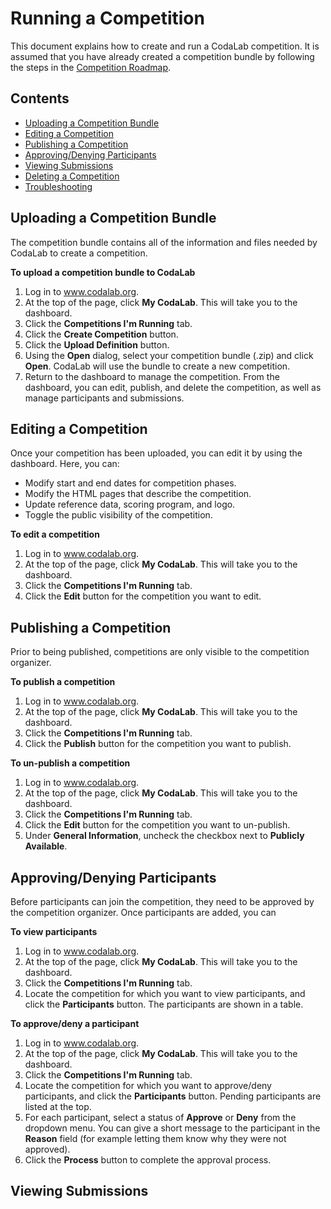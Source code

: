 # Running a Competition
This document explains how to create and run a CodaLab competition. It is assumed that you have already created a competition bundle by following the steps in the [Competition Roadmap](https://github.com/codalab/codalab/wiki/User_Competition-Roadmap).

## Contents
- [Uploading a Competition Bundle]()
- [Editing a Competition]()
- [Publishing a Competition]()
- [Approving/Denying Participants]()
- [Viewing Submissions]()
- [Deleting a Competition]()
- [Troubleshooting]()

## Uploading a Competition Bundle
The competition bundle contains all of the information and files needed by CodaLab to create a competition.

**To upload a competition bundle to CodaLab**
1. Log in to www.codalab.org.
1. At the top of the page, click **My CodaLab**. This will take you to the dashboard.
1. Click the **Competitions I'm Running** tab.
1. Click the **Create Competition** button.
1. Click the **Upload Definition** button. 
1. Using the **Open** dialog, select your competition bundle (.zip) and click **Open**. CodaLab will use the bundle to create a new competition.
1. Return to the dashboard to manage the competition. From the dashboard, you can edit, publish, and delete the competition, as well as manage participants and submissions.

## Editing a Competition
Once your competition has been uploaded, you can edit it by using the dashboard. Here, you can:
- Modify start and end dates for competition phases.
- Modify the HTML pages that describe the competition.
- Update reference data, scoring program, and logo.
- Toggle the public visibility of the competition.

**To edit a competition**
1. Log in to www.codalab.org.
1. At the top of the page, click **My CodaLab**. This will take you to the dashboard.
1. Click the **Competitions I'm Running** tab.
1. Click the **Edit** button for the competition you want to edit.

## Publishing a Competition
Prior to being published, competitions are only visible to the competition organizer.

**To publish a competition**
1. Log in to www.codalab.org.
1. At the top of the page, click **My CodaLab**. This will take you to the dashboard.
1. Click the **Competitions I'm Running** tab.
1. Click the **Publish** button for the competition you want to publish.

**To un-publish a competition**
1. Log in to www.codalab.org.
1. At the top of the page, click **My CodaLab**. This will take you to the dashboard.
1. Click the **Competitions I'm Running** tab.
1. Click the **Edit** button for the competition you want to un-publish.
1. Under **General Information**, uncheck the checkbox next to **Publicly Available**.

## Approving/Denying Participants
Before participants can join the competition, they need to be approved by the competition organizer. Once participants are added, you can

**To view participants**
1. Log in to www.codalab.org.
1. At the top of the page, click **My CodaLab**. This will take you to the dashboard.
1. Click the **Competitions I'm Running** tab.
1. Locate the competition for which you want to view participants, and click the **Participants** button. The participants are shown in a table.

**To approve/deny a participant**
1. Log in to www.codalab.org.
1. At the top of the page, click **My CodaLab**. This will take you to the dashboard.
1. Click the **Competitions I'm Running** tab.
1. Locate the competition for which you want to approve/deny participants, and click the **Participants** button. Pending participants are listed at the top.
1. For each participant, select a status of **Approve** or **Deny** from the dropdown menu. You can give a short message to the participant in the **Reason** field (for example letting them know why they were not approved).
1. Click the **Process** button to complete the approval process.

## Viewing Submissions
